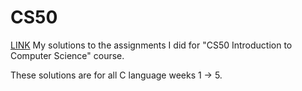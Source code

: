 # CS50

[LINK](https://cs50.harvard.edu/x/2023/)
My solutions to the assignments I did for "CS50 Introduction to Computer Science" course.

These solutions are for all C language weeks 1 -> 5.
